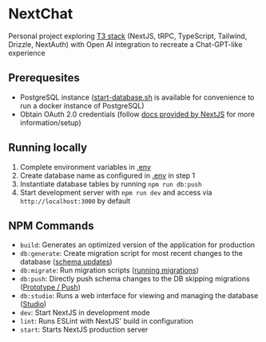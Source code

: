 # NextChat
Personal project exploring [T3 stack](https://github.com/t3-oss/create-t3-app) (NextJS, tRPC, TypeScript, Tailwind, Drizzle, NextAuth) with Open AI integration to recreate a Chat-GPT-like experience

## Prerequesites
- PostgreSQL instance ([start-database.sh](start-database.sh) is available for convenience to run a docker instance of PostgreSQL)
- Obtain OAuth 2.0 credentials (follow [docs provided by NextJS](https://next-auth.js.org/providers/google) for more information/setup)

## Running locally
1. Complete environment variables in [.env](.env)
2. Create database name as configured in [.env](.env) in step 1
2. Instantiate database tables by running `npm run db:push`
3. Start development server with `npm run dev` and access via `http://localhost:3000` by default

## NPM Commands
- `build`: Generates an optimized version of the application for production 
- `db:generate`: Create migration script for most recent changes to the database ([schema updates](https://orm.drizzle.team/kit-docs/overview#schema-updates))
- `db:migrate`: Run migration scripts ([running migrations](https://orm.drizzle.team/kit-docs/overview#running-migrations))
- `db:push`: Directly push schema changes to the DB skipping migrations ([Prototype / Push](https://orm.drizzle.team/kit-docs/commands#prototype--push))
- `db:studio`: Runs a web interface for viewing and managing the database ([Studio](https://orm.drizzle.team/kit-docs/commands#drizzle-studio))
- `dev`: Start NextJS in development mode
- `lint`: Runs ESLint with NextJS' build in configuration
- `start`: Starts NextJS production server
